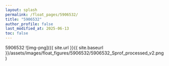 ```yaml
---
layout: splash
permalink: /float_pages/5906532/
title: "5906532"
author_profile: false
last_modified_at: 2025-06-13
toc: false
---
```

 
5906532
![img-png]({{ site.url }}{{ site.baseurl }}/assets/images/float_figures/5906532/5906532_Sprof_processed_v2.png)